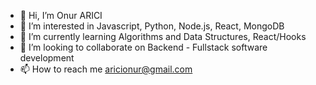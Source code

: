 - 👋 Hi, I’m Onur ARICI
- 👀 I’m interested in Javascript, Python, Node.js, React, MongoDB
- 🌱 I’m currently learning Algorithms and Data Structures, React/Hooks
- 💞️ I’m looking to collaborate on Backend - Fullstack software development
- 📫 How to reach me aricionur@gmail.com

<!---
aricionur/aricionur is a ✨ special ✨ repository because its `README.md` (this file) appears on your GitHub profile.
You can click the Preview link to take a look at your changes.
--->
